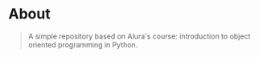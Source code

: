# About

> A simple repository based on Alura's course: introduction to object oriented programming in Python.
